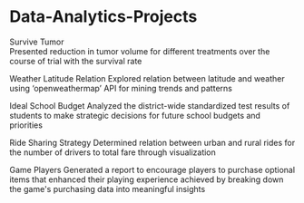 # Data-Analytics-Projects

Survive Tumor <br/>
Presented reduction in tumor volume for different treatments over the course of trial with the survival rate

Weather Latitude Relation
Explored relation between latitude and weather using ‘openweathermap’ API for mining trends and patterns

Ideal School Budget
Analyzed the district-wide standardized test results of students to make strategic decisions for future school budgets and priorities

Ride Sharing Strategy
Determined relation between urban and rural rides for the number of drivers to total fare through visualization

Game Players
Generated a report to encourage players to purchase optional items that enhanced their playing experience achieved by breaking down the game's purchasing data into meaningful insights
